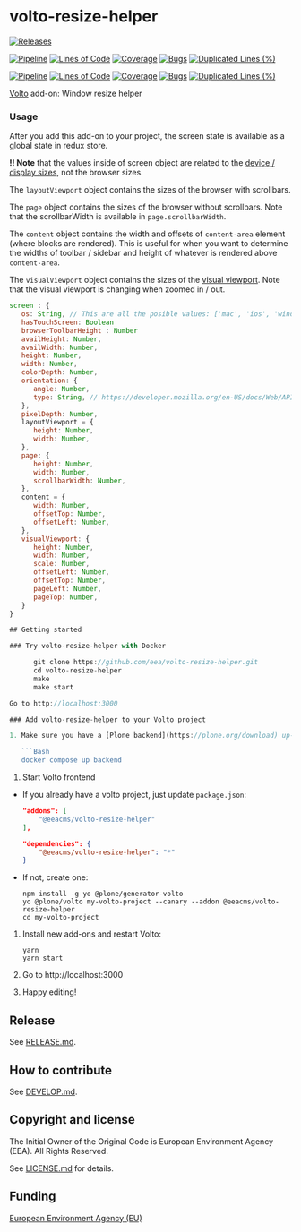 # volto-resize-helper

[![Releases](https://img.shields.io/github/v/release/eea/volto-resize-helper)](https://github.com/eea/volto-resize-helper/releases)

[![Pipeline](https://ci.eionet.europa.eu/buildStatus/icon?job=volto-addons%2Fvolto-resize-helper%2Fmaster&subject=master)](https://ci.eionet.europa.eu/view/Github/job/volto-addons/job/volto-resize-helper/job/master/display/redirect)
[![Lines of Code](https://sonarqube.eea.europa.eu/api/project_badges/measure?project=volto-resize-helper-master&metric=ncloc)](https://sonarqube.eea.europa.eu/dashboard?id=volto-resize-helper-master)
[![Coverage](https://sonarqube.eea.europa.eu/api/project_badges/measure?project=volto-resize-helper-master&metric=coverage)](https://sonarqube.eea.europa.eu/dashboard?id=volto-resize-helper-master)
[![Bugs](https://sonarqube.eea.europa.eu/api/project_badges/measure?project=volto-resize-helper-master&metric=bugs)](https://sonarqube.eea.europa.eu/dashboard?id=volto-resize-helper-master)
[![Duplicated Lines (%)](https://sonarqube.eea.europa.eu/api/project_badges/measure?project=volto-resize-helper-master&metric=duplicated_lines_density)](https://sonarqube.eea.europa.eu/dashboard?id=volto-resize-helper-master)

[![Pipeline](https://ci.eionet.europa.eu/buildStatus/icon?job=volto-addons%2Fvolto-resize-helper%2Fdevelop&subject=develop)](https://ci.eionet.europa.eu/view/Github/job/volto-addons/job/volto-resize-helper/job/develop/display/redirect)
[![Lines of Code](https://sonarqube.eea.europa.eu/api/project_badges/measure?project=volto-resize-helper-develop&metric=ncloc)](https://sonarqube.eea.europa.eu/dashboard?id=volto-resize-helper-develop)
[![Coverage](https://sonarqube.eea.europa.eu/api/project_badges/measure?project=volto-resize-helper-develop&metric=coverage)](https://sonarqube.eea.europa.eu/dashboard?id=volto-resize-helper-develop)
[![Bugs](https://sonarqube.eea.europa.eu/api/project_badges/measure?project=volto-resize-helper-develop&metric=bugs)](https://sonarqube.eea.europa.eu/dashboard?id=volto-resize-helper-develop)
[![Duplicated Lines (%)](https://sonarqube.eea.europa.eu/api/project_badges/measure?project=volto-resize-helper-develop&metric=duplicated_lines_density)](https://sonarqube.eea.europa.eu/dashboard?id=volto-resize-helper-develop)

[Volto](https://github.com/plone/volto) add-on: Window resize helper

### Usage

After you add this add-on to your project, the screen state is available as a global state in redux store.

**!! Note** that the values inside of screen object are related to the [device / display sizes](https://developer.mozilla.org/en-US/docs/Web/API/Screen), not the browser sizes.

The `layoutViewport` object contains the sizes of the browser with scrollbars.

The `page` object contains the sizes of the browser without scrollbars. Note that the scrollbarWidth is available in `page.scrollbarWidth`.

The `content` object contains the width and offsets of `content-area` element (where blocks are rendered). This is useful for when you want to determine the widths of toolbar / sidebar and height of whatever is rendered above `content-area`.

The `visualViewport` object contains the sizes of the [visual viewport](https://developer.mozilla.org/en-US/docs/Web/API/VisualViewport). Note that the visual viewport is changing when zoomed in / out.

```js
screen : {
   os: String, // This are all the posible values: ['mac', 'ios', 'windows', 'android', 'linux', 'mobile', 'unknown']
   hasTouchScreen: Boolean
   browserToolbarHeight : Number
   availHeight: Number,
   availWidth: Number,
   height: Number,
   width: Number,
   colorDepth: Number,
   orientation: {
      angle: Number,
      type: String, // https://developer.mozilla.org/en-US/docs/Web/API/ScreenOrientation/type
   },
   pixelDepth: Number,
   layoutViewport = {
      height: Number,
      width: Number,
   },
   page: {
      height: Number,
      width: Number,
      scrollbarWidth: Number,
   },
   content = {
      width: Number,
      offsetTop: Number,
      offsetLeft: Number,
   },
   visualViewport: {
      height: Number,
      width: Number,
      scale: Number,
      offsetLeft: Number,
      offsetTop: Number,
      pageLeft: Number,
      pageTop: Number,
   }
}

## Getting started

### Try volto-resize-helper with Docker

      git clone https://github.com/eea/volto-resize-helper.git
      cd volto-resize-helper
      make
      make start

Go to http://localhost:3000

### Add volto-resize-helper to your Volto project

1. Make sure you have a [Plone backend](https://plone.org/download) up-and-running at http://localhost:8080/Plone

   ```Bash
   docker compose up backend
   ```

1. Start Volto frontend

* If you already have a volto project, just update `package.json`:

   ```JSON
   "addons": [
       "@eeacms/volto-resize-helper"
   ],

   "dependencies": {
       "@eeacms/volto-resize-helper": "*"
   }
   ```

* If not, create one:

   ```
   npm install -g yo @plone/generator-volto
   yo @plone/volto my-volto-project --canary --addon @eeacms/volto-resize-helper
   cd my-volto-project
   ```

1. Install new add-ons and restart Volto:

   ```
   yarn
   yarn start
   ```

1. Go to http://localhost:3000

1. Happy editing!

## Release

See [RELEASE.md](https://github.com/eea/volto-resize-helper/blob/master/RELEASE.md).

## How to contribute

See [DEVELOP.md](https://github.com/eea/volto-resize-helper/blob/master/DEVELOP.md).

## Copyright and license

The Initial Owner of the Original Code is European Environment Agency (EEA).
All Rights Reserved.

See [LICENSE.md](https://github.com/eea/volto-resize-helper/blob/master/LICENSE.md) for details.

## Funding

[European Environment Agency (EU)](http://eea.europa.eu)
